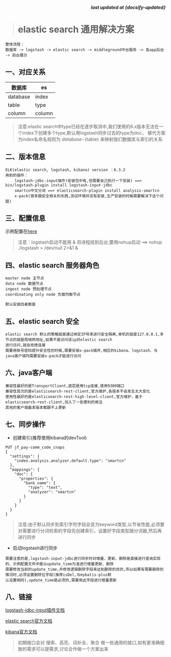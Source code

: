 <p align="right"><b><em>last updated at {docsify-updated}</em></b></p>

> <h1>elastic search 通用解决方案</h1>

```
整体流程：
数据库 -> logstash -> elastic search -> middleground中台服务 -> 各app后台 -> 前台展示
```

## 一、对应关系

数据库|es
---|---
database|index
table|type
column|column

> 注意:elastic search中type已经在逐步取消中,我们使用的6.x版本无法在一个index下创建多个type,默认用logstash同步过去的type为doc，
替代方案为index名命名规则为 ${database}-${table} 来映射我们数据库与索引的关系

## 二、版本信息

```
ELK(elastic search, logstash, kibana) version ：6.3.2
用到的插件：
    logstash-jdbc-input插件(安装包中有,但需要自己执行一下安装) ==> bin/logstash-plugin install logstash-input-jdbc
    smartcn中文分词 ==> elasticsearch-plugin install analysis-smartcn
    x-pack(很多跟安全相关的东西,测试环境并没有安装,生产安装的时候需要解决下这个问题)
```

## 三、配置信息

示例配置在[here](config)

> 注意：logstash启动不能用 & 将进程挂到后台,要用nohup启动 ==> nohup ./logstash > /dev/null 2>&1 &

## 四、elastic search 服务器角色

```
master node 主节点
data node 数据节点
ingest node 预处理节点
coordinating only node 负载均衡节点

默认安装四者都是
```

## 五、elastic search 安全

```
elastic search 默认的策略就是通过绑定IP号来进行安全隔离,单机的就是127.0.0.1,多节点的就是局域网地址,如果不是访问该ip对elastic search
进行访问,就会拒绝连接
需要用账号密码提升安全性的时候,需要安装x-pack插件,相应的kibana、logstash、与java客户端均需要安装x-pack才能进行访问
```

## 六、java客户端

```
兼容性最好的是TransportClient,底层是用tcp连接,使用9300端口
兼容性其次的是elasticsearch-rest-client,官方维护,各版本不会发生太大变化
使用性最好的是elasticsearch-rest-high-level-client,官方维护，基于elasticsearch-rest-client,加入了一些便利的用法
其他的客户端基本版本都跟不上更新
```

## 七、同步操作

* 创建索引(推荐使用kibana的devTool)

```
PUT jf_pay-comm_code_cnaps
{
  "settings": {
    "index.analysis.analyzer.default.type": "smartcn"
  },
  "mappings": {
    "doc": {
      "properties": {
        "bank_name": {
          "type": "text",
          "analyzer": "smartcn"
        }
      }
    }
  }
}

```

> 注意:由于默认同步到索引字符字段会变为keyword类型,以节省性能,必须要对需要进行分词检索的字段先创建索引，设置好字段类型跟分词器,然后再进行同步

* 启动logstash进行同步

```
需要注意的是,logstash-input-jdbc进行同步时对增量、更新、删除是直接进行查询实现的、示例配置文件中是以update_time为准进行增量更新、删除
需要修改当前的update_time,并修改逻辑删除字段来达到删除的目的,所以如果有需要删除的情况时,必须设置删除位字段(推荐isDel,与mybatis-plus默
认设置相同),update_time是必须的,需要用此字段进行增量更新
```

## 八、链接

[logstash-jdbc-input插件文档](https://www.elastic.co/guide/en/logstash/current/plugins-inputs-jdbc.html)

[elastic search官方文档](https://www.elastic.co/guide/en/elasticsearch/reference/current/index.html)

[kibana官方文档](https://www.elastic.co/guide/en/kibana/current/index.html)

> 初期接口会对 搜索、高亮、词补全、聚合 做一些通用的接口,如有更准确细致的需求可以提需求,讨论合作做一个方案出来
